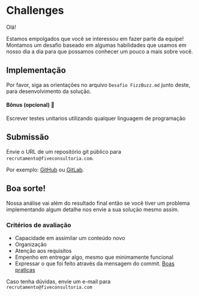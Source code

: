 # Challenges
Olá!

Estamos empolgados que você se interessou em fazer parte da equipe! Montamos um desafio baseado em algumas habilidades que usamos em nosso dia a dia para que possamos conhecer um pouco a mais sobre você.

## Implementação
Por favor, siga as orientações no arquivo `Desafio FizzBuzz.md` junto deste, para desenvolvimento da solução.

#### Bônus (opcional) :star2:
Escrever testes unitarios utilizando qualquer linguagem de programação

## Submissão
Envie o URL de um repositório git público para `recrutamento@fiveconsultoria.com`.

Por exemplo: 
  [GitHub](https://github.com) ou 
  [GitLab](https://gitlab.com).

## Boa sorte!
Nossa análise vai além do resultado final então se você tiver um problema implementando algum detalhe nos envie a sua solução mesmo assim.

### Critérios de avaliação
- Capacidade em assimilar um conteúdo novo
- Organização
- Atenção aos requisitos
- Empenho em entregar algo, mesmo que minimamente funcional
- Expressar o que foi feito através da mensagem do commit. [Boas pratícas](https://github.com/trein/dev-best-practices/wiki/Git-Commit-Best-Practices)

Caso tenha dúvidas, envie um e-mail para `recrutamento@fiveconsultoria.com`